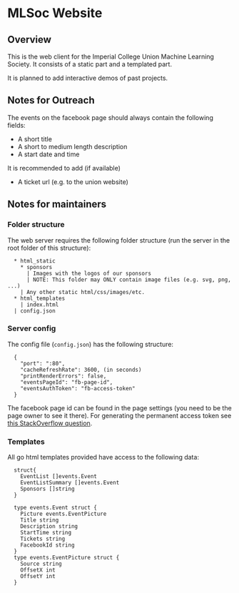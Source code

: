 # MLSoc Website

## Overview
This is the web client for the Imperial College Union Machine Learning Society. It consists of
a static part and a templated part.

It is planned to add interactive demos of past projects.

## Notes for Outreach
The events on the facebook page should always contain the following fields:

* A short title
* A short to medium length description
* A start date and time

It is recommended to add (if available)

* A ticket url (e.g. to the union website)

## Notes for maintainers

### Folder structure
The web server requires the following folder structure (run the server in the root folder
of this structure):

```
  * html_static
    * sponsors
      | Images with the logos of our sponsors
      | NOTE: This folder may ONLY contain image files (e.g. svg, png, ...)
    | Any other static html/css/images/etc.
  * html_templates
    | index.html
  | config.json
```

### Server config
The config file (`config.json`) has the following structure:

```
  {
    "port": ":80",
    "cacheRefreshRate": 3600, (in seconds)
    "printRenderErrors": false,
    "eventsPageId": "fb-page-id",
    "eventsAuthToken": "fb-access-token"
  }
```

The facebook page id can be found in the page settings (you need to be the page owner
to see it there). For generating the permanent access token see [this StackOverflow question](https://stackoverflow.com/questions/17197970/facebook-permanent-page-access-token).

### Templates
All go html templates provided have access to the following data:

```
  struct{
    EventList []events.Event
    EventListSummary []events.Event
    Sponsors []string
  }

  type events.Event struct {
    Picture events.EventPicture
    Title string
    Description string
    StartTime string
    Tickets string
    FacebookId string
  }
  type events.EventPicture struct {
    Source string
    OffsetX int
    OffsetY int
  }
```
